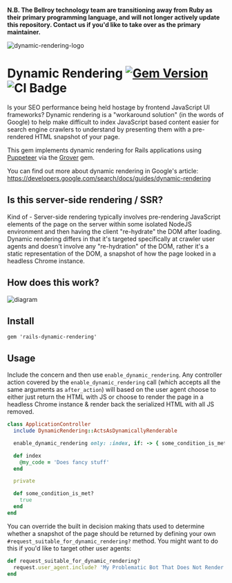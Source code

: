 **N.B. The Bellroy technology team are transitioning away from Ruby as their primary programming language, and will not longer actively update this repository. Contact us if you'd like to take over as the primary maintainer.**

![dynamic-rendering-logo](https://user-images.githubusercontent.com/2643026/94681334-28e48f80-031b-11eb-8dd5-010e6e23500c.png)

# Dynamic Rendering [![Gem Version](https://badge.fury.io/rb/rails-dynamic-rendering.svg)](https://badge.fury.io/rb/rails-dynamic-rendering) ![CI Badge](https://github.com/tricycle/rails-dynamic-rendering/workflows/RSpec%20Test%20Suite/badge.svg)

Is your SEO performance being held hostage by frontend JavaScript UI frameworks? Dynamic rendering is a "workaround solution" (in the words of Google) to help make difficult to index JavaScript based content easier for search engine crawlers to understand by presenting them with a pre-rendered HTML snapshot of your page.

This gem implements dynamic rendering for Rails applications using [Puppeteer](https://github.com/puppeteer/puppeteer) via the [Grover](https://github.com/Studiosity/grover) gem.

You can find out more about dynamic rendering in Google's article:
https://developers.google.com/search/docs/guides/dynamic-rendering

## Is this server-side rendering / SSR?

Kind of - Server-side rendering typically involves pre-rendering JavaScript elements of the page on the server within some isolated NodeJS environment and then having the client "re-hydrate" the DOM after loading. Dynamic rendering differs in that it's targeted specifically at crawler user agents and doesn't involve any "re-hydration" of the DOM, rather it's a static representation of the DOM, a snapshot of how the page looked in a headless Chrome instance.

## How does this work?

![diagram](https://user-images.githubusercontent.com/2643026/94683948-39970480-031f-11eb-9ea7-e90a03b0529b.jpg)

## Install

`gem 'rails-dynamic-rendering'`

## Usage

Include the concern and then use `enable_dynamic_rendering`. Any controller action covered by the `enable_dynamic_rendering` call (which accepts all the same arguments as `after_action`) will based on the user agent choose to either just return the HTML with JS or choose to render the page in a headless Chrome instance & render back the serialized HTML with all JS removed.

```ruby
class ApplicationController
  include DynamicRendering::ActsAsDynamicallyRenderable

  enable_dynamic_rendering only: :index, if: -> { some_condition_is_met? }

  def index
    @my_code = 'Does fancy stuff'
  end

  private

  def some_condition_is_met?
    true
  end
end

```

You can override the built in decision making thats used to determine whether a snapshot of the page should be returned by defining your own `#request_suitable_for_dynamic_rendering?` method. You might want to do this if you'd like to target other user agents:

```ruby
def request_suitable_for_dynamic_rendering?
  request.user_agent.include? 'My Problematic Bot That Does Not Render JS Content'
end
```
